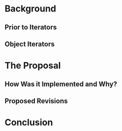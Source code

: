 # Background #
## Prior to Iterators ##

## Object Iterators ##

# The Proposal #
## How Was it Implemented and Why? ##

## Proposed Revisions ##

# Conclusion #
